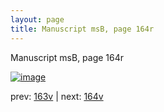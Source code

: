 ```yaml
---
layout: page
title: Manuscript msB, page 164r
---
```


Manuscript msB, page 164r

[![image](http://www.homermultitext.org/iipsrv?OBJ=IIP,1.0&FIF=/project/homer/pyramidal/deepzoom/hmt/vbbifolio/v1/vb_163v_164r.tif&WID=100&CVT=JPEG)](http://www.homermultitext.org/ict2/?urn=urn:cite2:hmt:vbbifolio.v1:vb_163v_164r)

prev:  [163v](../163v) | next:  [164v](../164v)

